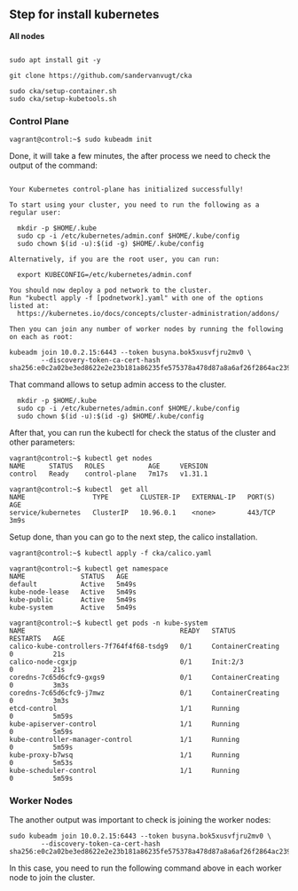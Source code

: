 ## Step for install kubernetes

**All nodes**

````shell

sudo apt install git -y 

git clone https://github.com/sandervanvugt/cka

sudo cka/setup-container.sh
sudo cka/setup-kubetools.sh 

````

### **Control Plane**

`````shell
vagrant@control:~$ sudo kubeadm init 
`````

Done, it will take a few minutes, the after process we need to check the output of the command:

````shell

Your Kubernetes control-plane has initialized successfully!

To start using your cluster, you need to run the following as a regular user:

  mkdir -p $HOME/.kube
  sudo cp -i /etc/kubernetes/admin.conf $HOME/.kube/config
  sudo chown $(id -u):$(id -g) $HOME/.kube/config

Alternatively, if you are the root user, you can run:

  export KUBECONFIG=/etc/kubernetes/admin.conf

You should now deploy a pod network to the cluster.
Run "kubectl apply -f [podnetwork].yaml" with one of the options listed at:  
  https://kubernetes.io/docs/concepts/cluster-administration/addons/

Then you can join any number of worker nodes by running the following on each as root:

kubeadm join 10.0.2.15:6443 --token busyna.bok5xusvfjru2mv0 \
        --discovery-token-ca-cert-hash sha256:e0c2a02be3ed8622e2e23b181a86235fe575378a478d87a8a6af26f2864ac239

````

That command allows to setup admin access to the cluster.

````shell
  mkdir -p $HOME/.kube
  sudo cp -i /etc/kubernetes/admin.conf $HOME/.kube/config
  sudo chown $(id -u):$(id -g) $HOME/.kube/config
````

After that, you can run the kubectl for check the status of the cluster and other parameters:

````shell
vagrant@control:~$ kubectl get nodes
NAME      STATUS   ROLES           AGE     VERSION
control   Ready    control-plane   7m17s   v1.31.1

vagrant@control:~$ kubectl  get all 
NAME                 TYPE        CLUSTER-IP   EXTERNAL-IP   PORT(S)   AGE
service/kubernetes   ClusterIP   10.96.0.1    <none>        443/TCP   3m9s 
````

Setup done, than you can go to the next step, the calico installation.

````shell
vagrant@control:~$ kubectl apply -f cka/calico.yaml 

vagrant@control:~$ kubectl get namespace
NAME              STATUS   AGE
default           Active   5m49s
kube-node-lease   Active   5m49s
kube-public       Active   5m49s
kube-system       Active   5m49s

vagrant@control:~$ kubectl get pods -n kube-system
NAME                                       READY   STATUS              RESTARTS   AGE
calico-kube-controllers-7f764f4f68-tsdg9   0/1     ContainerCreating   0          21s
calico-node-cgxjp                          0/1     Init:2/3            0          21s
coredns-7c65d6cfc9-gxgs9                   0/1     ContainerCreating   0          3m3s
coredns-7c65d6cfc9-j7mwz                   0/1     ContainerCreating   0          3m3s
etcd-control                               1/1     Running             0          5m59s
kube-apiserver-control                     1/1     Running             0          5m59s
kube-controller-manager-control            1/1     Running             0          5m59s
kube-proxy-b7wsq                           1/1     Running             0          5m53s
kube-scheduler-control                     1/1     Running             0          5m59s
````

### **Worker Nodes**

The another output was important to check is joining the worker nodes:

````shell
sudo kubeadm join 10.0.2.15:6443 --token busyna.bok5xusvfjru2mv0 \
        --discovery-token-ca-cert-hash sha256:e0c2a02be3ed8622e2e23b181a86235fe575378a478d87a8a6af26f2864ac239
````

In this case, you need to run the following command above in each worker node to join the cluster.


